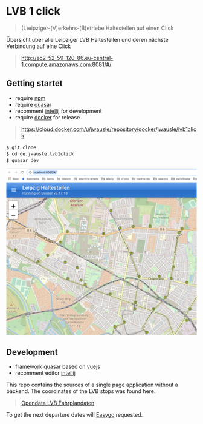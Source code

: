 # LVB 1 click

> (L)eipziger-(V)erkehrs-(B)etriebe Haltestellen auf einen Click

Übersicht über alle Leipziger LVB Haltestellen und deren nächste Verbindung auf eine Click

> http://ec2-52-59-120-86.eu-central-1.compute.amazonaws.com:8081/#/

## Getting startet

* require [npm](https://docs.npmjs.com/) 
* require [quasar](https://quasar-framework.org/guide/quasar-cli.html) 
* recomment [intellij](https://www.jetbrains.com/idea/) for development
* require [docker](https://docs.docker.com/install/) for release

> https://cloud.docker.com/u/jwausle/repository/docker/jwausle/lvb1click

```bash
$ git clone 
$ cd de.jwausle.lvb1click
$ quasar dev
```

<img src="./doc/screenshot.png" />

## Development

* framework [quasar](https://quasar-framework.org/) based on [vuejs]()
* recomment editor [intellij](https://www.jetbrains.com/idea)

This repo contains the sources of a single page application without a backend. The coordinates of the LVB stops was found here. 

> [Opendata LVB Fahrplandaten](https://opendata.leipzig.de/dataset/lvb-fahrplandaten)

To get the next departure dates will [Easygo](https://easygo.mdv.de/shop/) requested.

 

